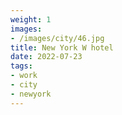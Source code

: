 ```yaml
---
weight: 1
images:
- /images/city/46.jpg
title: New York W hotel
date: 2022-07-23
tags:
- work
- city
- newyork
---
```

